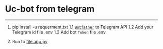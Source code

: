 # Uc-bot from telegram
***
1. pip install -u requerment.txt
  1.1 [`Botfather`](https://t.me/@botfather)  to Telegram API
  1.2 Add your Telegram id file .env
  1.3 Add bot `Token` file .env

2. Run to [file app.py](./app.py)